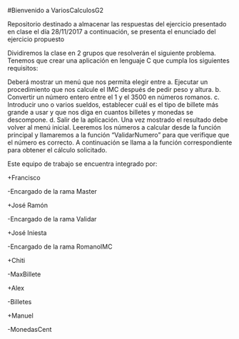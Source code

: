 #Bienvenido a VariosCalculosG2

Repositorio destinado a almacenar las respuestas del ejercicio presentado en clase el día 28/11/2017 a continuación, se presenta el enunciado del ejercicio propuesto

Dividiremos la clase en 2 grupos que resolverán el siguiente problema. Tenemos que crear una aplicación en lenguaje C que cumpla los siguientes requisitos:

Deberá mostrar un menú que nos permita elegir entre 
a.	Ejecutar un procedimiento que nos calcule el IMC después de pedir peso y altura. 
b.	Convertir un número entero entre el 1 y el 3500 en números romanos. 
c.	Introducir uno o varios sueldos, establecer cuál es el tipo de billete más grande a usar y que nos diga en cuantos billetes y monedas se descompone. d.	Salir de la aplicación.
Una vez mostrado el resultado debe volver al menú inicial.
Leeremos los números a calcular desde la función principal y llamaremos a la función “ValidarNumero” para que verifique que el número es correcto. A continuación se llama a la función correspondiente para obtener el cálculo solicitado.

Este equipo de trabajo se encuentra integrado por:

+Francisco

  -Encargado de la rama Master
  
+José Ramón

  -Encargado de la rama Validar
  
+José Iniesta

  -Encargado de la rama RomanoIMC
  
+Chiti

  -MaxBillete
  
+Alex

  -Billetes
  
+Manuel

  -MonedasCent
